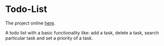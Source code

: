 # Todo-List

The project online [here](https://volodymyrvoronov.github.io/Todo-List/).

A todo list with a basic functionality like: add a task, delete a task, search particular task and set a priority of a task.
